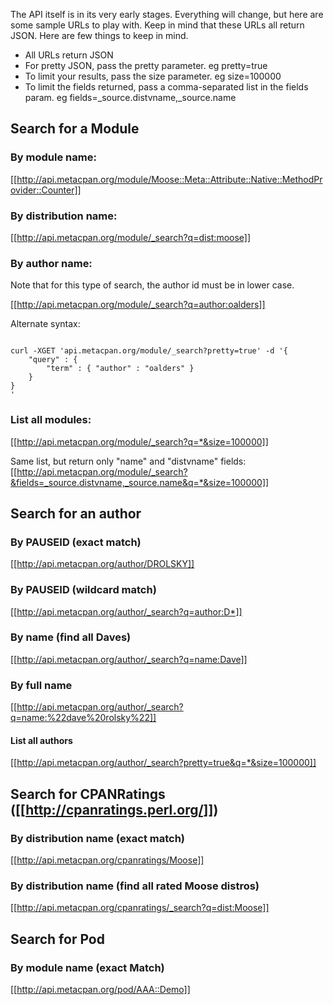 The API itself is in its very early stages.  Everything will change, but here are some sample URLs to play with.  Keep in mind that these URLs all return JSON.  Here are few things to keep in mind.

* All URLs return JSON
* For pretty JSON, pass the pretty parameter.  eg pretty=true
* To limit your results, pass the size parameter. eg size=100000
* To limit the fields returned, pass a comma-separated list in the fields param. eg fields=_source.distvname,_source.name

## Search for a Module

### By module name:
[[http://api.metacpan.org/module/Moose::Meta::Attribute::Native::MethodProvider::Counter]]

### By distribution name:
[[http://api.metacpan.org/module/_search?q=dist:moose]]

### By author name:

Note that for this type of search, the author id must be in lower case. 

[[http://api.metacpan.org/module/_search?q=author:oalders]]

Alternate syntax:

<pre><code>
curl -XGET 'api.metacpan.org/module/_search?pretty=true' -d '{
    "query" : {
        "term" : { "author" : "oalders" }
    }
}
'
</code></pre>

### List all modules:
[[http://api.metacpan.org/module/_search?q=*&size=100000]]

Same list, but return only "name" and "distvname" fields:
[[http://api.metacpan.org/module/_search?&fields=_source.distvname,_source.name&q=*&size=100000]]

## Search for an author

### By PAUSEID (exact match)
[[http://api.metacpan.org/author/DROLSKY]]

### By PAUSEID (wildcard match)
[[http://api.metacpan.org/author/_search?q=author:D*]]

### By name (find all Daves)
[[http://api.metacpan.org/author/_search?q=name:Dave]]

### By full name
[[http://api.metacpan.org/author/_search?q=name:%22dave%20rolsky%22]]

#### List all authors
[[http://api.metacpan.org/author/_search?pretty=true&q=*&size=100000]]

## Search for CPANRatings ([[http://cpanratings.perl.org/]])

### By distribution name (exact match)
[[http://api.metacpan.org/cpanratings/Moose]]

### By distribution name (find all rated Moose distros)
[[http://api.metacpan.org/cpanratings/_search?q=dist:Moose]]

## Search for Pod

### By module name (exact Match)
[[http://api.metacpan.org/pod/AAA::Demo]]
